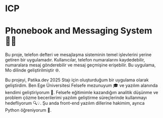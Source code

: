 # ICP

# Phonebook and Messaging System 📱💬

Bu proje, telefon defteri ve mesajlaşma sisteminin temel işlevlerini yerine getiren bir uygulamadır. Kullanıcılar, telefon numaralarını kaydedebilir, numaralara mesaj gönderebilir ve mesaj geçmişine erişebilir. Bu uygulama, Mo dilinde geliştirilmiştir 🌐.

Bu projeyi, Patika.dev 2025 Stajı için oluşturduğum bir uygulama olarak geliştirdim. Ben Ege Üniversitesi Felsefe mezunuyum 🎓 ve yazılım alanında kendimi geliştiriyorum 🚀. Felsefe eğitimimle kazandığım analitik düşünme ve problem çözme becerilerimi yazılım geliştirme süreçlerinde kullanmayı hedefliyorum 🔍💡. Şu anda front-end yazılım dillerine hakimim, ayrıca Python öğreniyorum 🐍.
